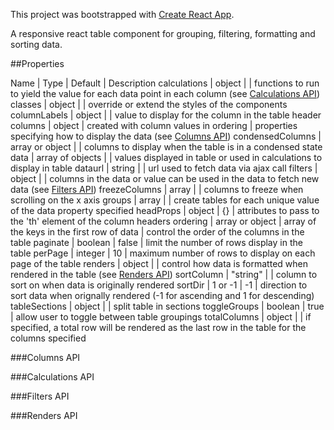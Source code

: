 This project was bootstrapped with [Create React App](https://github.com/facebookincubator/create-react-app).

A responsive react table component for grouping, filtering, formatting and sorting data.

##Properties

Name | Type | Default | Description
calculations | object | | functions to run to yield the value for each data point in each column (see [Calculations API](#calculations-api))
classes | object | | override or extend the styles of the components
columnLabels | object | | value to display for the column in the table header
columns | object | created with column values in ordering | properties specifying how to display the data (see [Columns API](#columns-api))
condensedColumns | array or object | | columns to display when the table is in a condensed state
data | array of objects | | values displayed in table or used in calculations to display in table
dataurl | string | | url used to fetch data via ajax call
filters | object | | columns in the data or value can be used in the data to fetch new data (see [Filters API](#filters-api))
freezeColumns | array | | columns to freeze when scrolling on the x axis
groups | array | | create tables for each unique value of the data property specified 
headProps | object | {} | attributes to pass to the 'th' element of the column headers
ordering | array or object | array of the keys in the first row of data | control the order of the columns in the table
paginate | boolean | false | limit the number of rows display in the table 
perPage | integer | 10 | maximum number of rows to display on each page of the table
renders | object | | control how data is formatted when rendered in the table (see [Renders API](#renders-api))
sortColumn | "string" | | column to sort on when data is originally rendered
sortDir | 1 or -1 | -1 | direction to sort data when orignally rendered (-1 for ascending and 1 for descending)
tableSections | object | | split table in sections
toggleGroups | boolean | true | allow user to toggle between table groupings
totalColumns | object | | if specified, a total row will be rendered as the last row in the table for the columns specified


###Columns API

###Calculations API

###Filters API

###Renders API